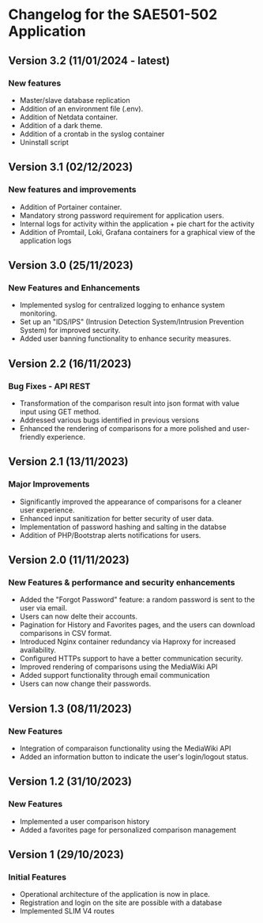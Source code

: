 # Changelog for the SAE501-502 Application

## Version 3.2 (11/01/2024 - latest)

### New features

- Master/slave database replication
- Addition of an environment file (.env).
- Addition of Netdata container.
- Addition of a dark theme.
- Addition of a crontab in the syslog container
- Uninstall script

## Version 3.1 (02/12/2023)

### New features and improvements

- Addition of Portainer container.
- Mandatory strong password requirement for application users.
- Internal logs for activity within the application + pie chart for the activity
- Addition of Promtail, Loki, Grafana containers for a graphical view of the application logs

## Version 3.0 (25/11/2023)

### New Features and Enhancements

- Implemented syslog for centralized logging to enhance system monitoring.
- Set up an "IDS/IPS" (Intrusion Detection System/Intrusion Prevention System) for improved security.
- Added user banning functionality to enhance security measures.

## Version 2.2 (16/11/2023)

### Bug Fixes - API REST 

- Transformation of the comparison result into json format with value input using GET method.
- Addressed various bugs identified in previous versions
- Enhanced the rendering of comparisons for a more polished and user-friendly experience.

## Version 2.1 (13/11/2023)

### Major Improvements

- Significantly improved the appearance of comparisons for a cleaner user experience.
- Enhanced input sanitization for better security of user data.
- Implementation of password hashing and salting in the databse
- Addition of PHP/Bootstrap alerts notifications for users.

## Version 2.0 (11/11/2023)

### New Features & performance and security enhancements

- Added the "Forgot Password" feature: a random password is sent to the user via email.
- Users can now delte their accounts.
- Pagination for History and Favorites pages, and the users can download comparisons in CSV format.
- Introduced Nginx container redundancy via Haproxy for increased availability.
- Configured HTTPs support to have a better communication security.
- Improved rendering of comparisons using the MediaWiki API
- Added support functionality through email communication
- Users can now change their passwords.

## Version 1.3 (08/11/2023)

### New Features

- Integration of comparaison functionality using the MediaWiki API
- Added an information button to indicate the user's login/logout status.

## Version 1.2 (31/10/2023)

### New Features

- Implemented a user comparison history
- Added a favorites page for personalized comparison management

## Version 1 (29/10/2023)

### Initial Features

- Operational architecture of the application is now in place.
- Registration and login on the site are possible with a database
- Implemented SLIM V4 routes
